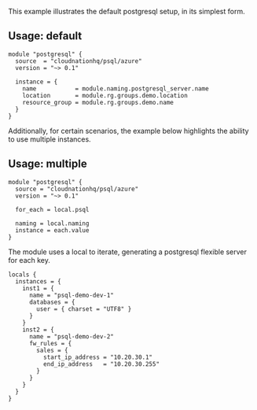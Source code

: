 This example illustrates the default postgresql setup, in its simplest form.

## Usage: default

```hcl
module "postgresql" {
  source  = "cloudnationhq/psql/azure"
  version = "~> 0.1"

  instance = {
    name           = module.naming.postgresql_server.name
    location       = module.rg.groups.demo.location
    resource_group = module.rg.groups.demo.name
  }
}
```

Additionally, for certain scenarios, the example below highlights the ability to use multiple instances.

## Usage: multiple

```hcl
module "postgresql" {
  source = "cloudnationhq/psql/azure"
  version = "~> 0.1"

  for_each = local.psql

  naming = local.naming
  instance = each.value
}
```

The module uses a local to iterate, generating a postgresql flexible server for each key.

```hcl
locals {
  instances = {
    inst1 = {
      name = "psql-demo-dev-1"
      databases = {
        user = { charset = "UTF8" }
      }
    }
    inst2 = {
      name = "psql-demo-dev-2"
      fw_rules = {
        sales = {
          start_ip_address = "10.20.30.1"
          end_ip_address   = "10.20.30.255"
        }
      }
    }
  }
}
```
